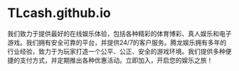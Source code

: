 # TLcash.github.io
我们致力于提供最好的在线娱乐体验，包括各种精彩的体育博彩、真人娱乐和电子游戏。我们拥有安全可靠的平台，并提供24/7的客户服务。腾龙娱乐拥有多年的行业经验，致力于为玩家打造一个公平、公正、安全的游戏环境。我们提供多种便捷的支付方式，并定期推出各种优惠活动。立即加入，开启您的娱乐之旅！
